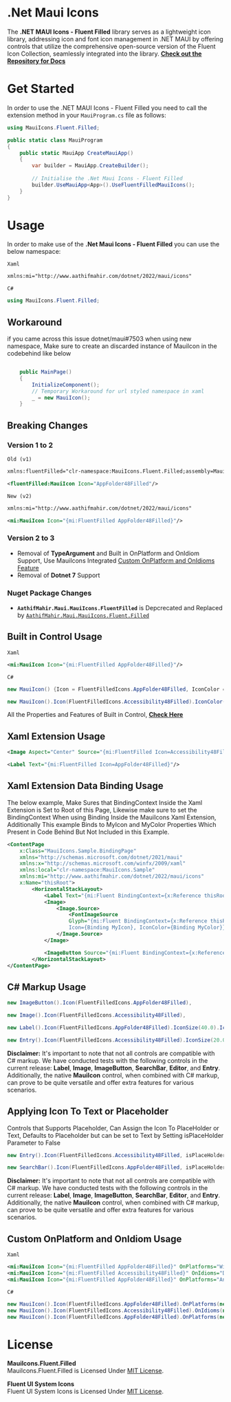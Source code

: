 # .Net Maui Icons

The **.NET MAUI Icons - Fluent Filled** library serves as a lightweight icon library, addressing icon and font icon management in .NET MAUI by offering controls that utilize the comprehensive open-source version of the Fluent Icon Collection, seamlessly integrated into the library.
**[Check out the Repository for Docs](https://github.com/AathifMahir/MauiIcons)**

# Get Started
In order to use the .NET MAUI Icons - Fluent Filled you need to call the extension method in your `MauiProgram.cs` file as follows:

```csharp
using MauiIcons.Fluent.Filled;

public static class MauiProgram
{
	public static MauiApp CreateMauiApp()
	{
		var builder = MauiApp.CreateBuilder();
		
		// Initialise the .Net Maui Icons - Fluent Filled
		builder.UseMauiApp<App>().UseFluentFilledMauiIcons();
	}
}
```

# Usage


In order to make use of the **.Net Maui Icons - Fluent Filled** you can use the below namespace:

`Xaml`

```xml
xmlns:mi="http://www.aathifmahir.com/dotnet/2022/maui/icons"
```

`C#`
```csharp
using MauiIcons.Fluent.Filled;
```

## Workaround

if you came across this issue dotnet/maui#7503 when using new namespace, Make sure to create an discarded instance of MauiIcon in the codebehind like below

```csharp

    public MainPage()
    {
        InitializeComponent();
        // Temporary Workaround for url styled namespace in xaml
        _ = new MauiIcon();
    }

```

## Breaking Changes

### Version 1 to 2

`Old (v1)`

```xml
xmlns:fluentFilled="clr-namespace:MauiIcons.Fluent.Filled;assembly=MauiIcons.Fluent.Filled"

<fluentFilled:MauiIcon Icon="AppFolder48Filled"/>
```

`New (v2)`

```xml
xmlns:mi="http://www.aathifmahir.com/dotnet/2022/maui/icons"

<mi:MauiIcon Icon="{mi:FluentFilled AppFolder48Filled}"/>
```

### Version 2 to 3

  - Removal of **TypeArgument** and Built in OnPlatform and OnIdiom Support, Use MauiIcons Integrated [Custom OnPlatform and OnIdioms Feature](#custom-onplatform-and-onidiom-usage)
  - Removal of **Dotnet 7** Support

### Nuget Package Changes

- **`AathifMahir.Maui.MauiIcons.FluentFilled`** is Depcrecated and Replaced by [`AathifMahir.Maui.MauiIcons.Fluent.Filled`](https://www.nuget.org/packages/AathifMahir.Maui.MauiIcons.Fluent.Filled/)

## Built in Control Usage

`Xaml`
```xml
<mi:MauiIcon Icon="{mi:FluentFilled AppFolder48Filled}"/>
```
`C#`
```csharp
new MauiIcon() {Icon = FluentFilledIcons.AppFolder48Filled, IconColor = Colors.Green};

new MauiIcon().Icon(FluentFilledIcons.Accessibility48Filled).IconColor(Colors.Purple);
```

All the Properties and Features of Built in Control, **[Check Here](https://github.com/AathifMahir/MauiIcons)**


## Xaml Extension Usage
```xml
<Image Aspect="Center" Source="{mi:FluentFilled Icon=Accessibility48Filled}"/>

<Label Text="{mi:FluentFilled Icon=AppFolder48Filled}"/>
```

## Xaml Extension Data Binding Usage

The below example, Make Sures that BindingContext Inside the Xaml Extension is Set to Root of this Page, Likewise make sure to set the BindingContext When using Binding Inside the MauiIcons Xaml Extension, Additionally This example Binds to MyIcon and MyColor Properties Which Present in Code Behind But Not Included in this Example.
```xml
<ContentPage
    x:Class="MauiIcons.Sample.BindingPage"
    xmlns="http://schemas.microsoft.com/dotnet/2021/maui"
    xmlns:x="http://schemas.microsoft.com/winfx/2009/xaml"
    xmlns:local="clr-namespace:MauiIcons.Sample"
    xmlns:mi="http://www.aathifmahir.com/dotnet/2022/maui/icons"
    x:Name="thisRoot">
        <HorizontalStackLayout>
            <Label Text="{mi:Fluent BindingContext={x:Reference thisRoot}, Icon={Binding MyIcon}, IconColor={Binding MyColor}}" />
            <Image>
                <Image.Source>
                    <FontImageSource 
                    Glyph="{mi:Fluent BindingContext={x:Reference thisRoot}, 
                    Icon={Binding MyIcon}, IconColor={Binding MyColor}}" />
                </Image.Source>
            </Image>

            <ImageButton Source="{mi:Fluent BindingContext={x:Reference thisRoot}, Icon={Binding MyIcon}, IconColor={Binding MyColor}" />
        </HorizontalStackLayout>
</ContentPage>
```

## C# Markup Usage

```csharp
new ImageButton().Icon(FluentFilledIcons.AppFolder48Filled),

new Image().Icon(FluentFilledIcons.Accessibility48Filled),

new Label().Icon(FluentFilledIcons.AppFolder48Filled).IconSize(40.0).IconColor(Colors.Red),

new Entry().Icon(FluentFilledIcons.Accessibility48Filled).IconSize(20.0).IconColor(Colors.Aqua),
```

**Disclaimer:** It's important to note that not all controls are compatible with C# markup. We have conducted tests with the following controls in the current release: **Label**, **Image**, **ImageButton**, **SearchBar**, **Editor**, and **Entry**. Additionally, the native **MauiIcon** control, when combined with C# markup, can prove to be quite versatile and offer extra features for various scenarios.

## Applying Icon To Text or Placeholder
Controls that Supports Placeholder, Can Assign the Icon To PlaceHolder or Text, 
Defaults to Placeholder but can be set to Text by Setting isPlaceHolder Parameter to False

```csharp
new Entry().Icon(FluentFilledIcons.Accessibility48Filled, isPlaceHolder: false).IconSize(20.0).IconColor(Colors.Aqua);

new SearchBar().Icon(FluentFilledIcons.AppFolder48Filled, isPlaceHolder: false);
```

**Disclaimer:** It's important to note that not all controls are compatible with C# markup. We have conducted tests with the following controls in the current release: **Label**, **Image**, **ImageButton**, **SearchBar**, **Editor**, and **Entry**. Additionally, the native **MauiIcon** control, when combined with C# markup, can prove to be quite versatile and offer extra features for various scenarios.

## Custom OnPlatform and OnIdiom Usage
`Xaml`

```xml
<mi:MauiIcon Icon="{mi:FluentFilled AppFolder48Filled}" OnPlatforms="WinUI, Android, MacCatalyst"/>
<mi:MauiIcon Icon="{mi:FluentFilled Accessibility48Filled}" OnIdioms="Desktop, Phone, Tablet"/>
<mi:MauiIcon Icon="{mi:FluentFilled AppFolder48Filled}" OnPlatforms="Android" OnIdioms="Phone"/>
```

`C#`
```csharp
new MauiIcon().Icon(FluentFilledIcons.AppFolder48Filled).OnPlatforms(new List<string>{"WinUI", "Android"});
new MauiIcon().Icon(FluentFilledIcons.Accessibility48Filled).OnIdioms(new List<string>{"Desktop", "Phone"});
new MauiIcon().Icon(FluentFilledIcons.AppFolder48Filled).OnPlatforms(new List<string>{"WinUI", "Android"}).OnIdioms(new List<string>{"Desktop", "Phone"});
```

# License

**MauiIcons.Fluent.Filled**  
MauiIcons.Fluent.Filled is Licensed Under [MIT License](https://github.com/AathifMahir/MauiIcons/blob/master/LICENSE).

**Fluent UI System Icons**  
Fluent UI System Icons is Licensed Under [MIT License](https://github.com/microsoft/fluentui-system-icons/blob/main/LICENSE).


